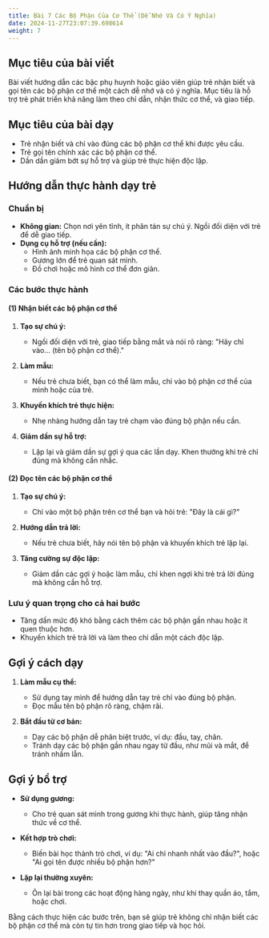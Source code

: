 ```yaml
---
title: Bài 7 Các Bộ Phận Của Cơ Thể (Dễ Nhớ Và Có Ý Nghĩa)
date: 2024-11-27T23:07:39.698614
weight: 7
---
```

## Mục tiêu của bài viết

Bài viết hướng dẫn các bậc phụ huynh hoặc giáo viên giúp trẻ nhận biết và gọi tên các bộ phận cơ thể một cách dễ nhớ và có ý nghĩa. Mục tiêu là hỗ trợ trẻ phát triển khả năng làm theo chỉ dẫn, nhận thức cơ thể, và giao tiếp.

## Mục tiêu của bài dạy

- Trẻ nhận biết và chỉ vào đúng các bộ phận cơ thể khi được yêu cầu.
- Trẻ gọi tên chính xác các bộ phận cơ thể.
- Dần dần giảm bớt sự hỗ trợ và giúp trẻ thực hiện độc lập.

## Hướng dẫn thực hành dạy trẻ

### Chuẩn bị

- **Không gian:** Chọn nơi yên tĩnh, ít phân tán sự chú ý. Ngồi đối diện với trẻ để dễ giao tiếp.
- **Dụng cụ hỗ trợ (nếu cần):**
  - Hình ảnh minh họa các bộ phận cơ thể.
  - Gương lớn để trẻ quan sát mình.
  - Đồ chơi hoặc mô hình cơ thể đơn giản.

### Các bước thực hành

#### (1) Nhận biết các bộ phận cơ thể

1. **Tạo sự chú ý:**
   - Ngồi đối diện với trẻ, giao tiếp bằng mắt và nói rõ ràng: "Hãy chỉ vào... (tên bộ phận cơ thể)."
   
2. **Làm mẫu:**
   - Nếu trẻ chưa biết, bạn có thể làm mẫu, chỉ vào bộ phận cơ thể của mình hoặc của trẻ.

3. **Khuyến khích trẻ thực hiện:**
   - Nhẹ nhàng hướng dẫn tay trẻ chạm vào đúng bộ phận nếu cần. 

4. **Giảm dần sự hỗ trợ:**
   - Lặp lại và giảm dần sự gợi ý qua các lần dạy. Khen thưởng khi trẻ chỉ đúng mà không cần nhắc.

#### (2) Đọc tên các bộ phận cơ thể

1. **Tạo sự chú ý:**
   - Chỉ vào một bộ phận trên cơ thể bạn và hỏi trẻ: "Đây là cái gì?"

2. **Hướng dẫn trả lời:**
   - Nếu trẻ chưa biết, hãy nói tên bộ phận và khuyến khích trẻ lặp lại.

3. **Tăng cường sự độc lập:**
   - Giảm dần các gợi ý hoặc làm mẫu, chỉ khen ngợi khi trẻ trả lời đúng mà không cần hỗ trợ.

### Lưu ý quan trọng cho cả hai bước

- Tăng dần mức độ khó bằng cách thêm các bộ phận gần nhau hoặc ít quen thuộc hơn.
- Khuyến khích trẻ trả lời và làm theo chỉ dẫn một cách độc lập.

## Gợi ý cách dạy

1. **Làm mẫu cụ thể:**
   - Sử dụng tay mình để hướng dẫn tay trẻ chỉ vào đúng bộ phận.
   - Đọc mẫu tên bộ phận rõ ràng, chậm rãi.

2. **Bắt đầu từ cơ bản:**
   - Dạy các bộ phận dễ phân biệt trước, ví dụ: đầu, tay, chân.
   - Tránh dạy các bộ phận gần nhau ngay từ đầu, như mũi và mắt, để tránh nhầm lẫn.

## Gợi ý bổ trợ

- **Sử dụng gương:**
  - Cho trẻ quan sát mình trong gương khi thực hành, giúp tăng nhận thức về cơ thể.

- **Kết hợp trò chơi:**
  - Biến bài học thành trò chơi, ví dụ: "Ai chỉ nhanh nhất vào đầu?", hoặc "Ai gọi tên được nhiều bộ phận hơn?"

- **Lặp lại thường xuyên:**
  - Ôn lại bài trong các hoạt động hàng ngày, như khi thay quần áo, tắm, hoặc chơi.

Bằng cách thực hiện các bước trên, bạn sẽ giúp trẻ không chỉ nhận biết các bộ phận cơ thể mà còn tự tin hơn trong giao tiếp và học hỏi.






